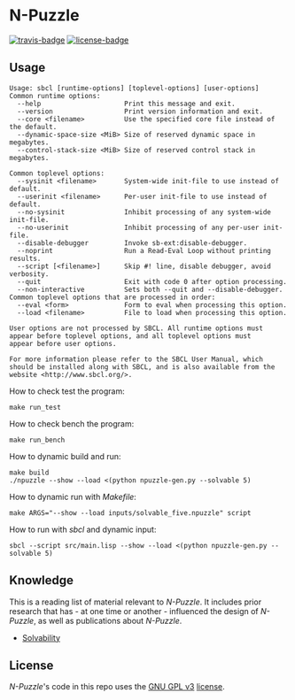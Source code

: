 # N-Puzzle

[![travis-badge][]][travis] [![license-badge][]][license]

[travis-badge]: https://travis-ci.org/lecorref/Taquin.svg?branch=master&style=flat-square
[travis]: https://travis-ci.org/lecorref/Taquin
[license-badge]: https://img.shields.io/badge/license-GPL_3-green.svg?style=flat-square

## Usage
```
Usage: sbcl [runtime-options] [toplevel-options] [user-options]
Common runtime options:
  --help                     Print this message and exit.
  --version                  Print version information and exit.
  --core <filename>          Use the specified core file instead of the default.
  --dynamic-space-size <MiB> Size of reserved dynamic space in megabytes.
  --control-stack-size <MiB> Size of reserved control stack in megabytes.

Common toplevel options:
  --sysinit <filename>       System-wide init-file to use instead of default.
  --userinit <filename>      Per-user init-file to use instead of default.
  --no-sysinit               Inhibit processing of any system-wide init-file.
  --no-userinit              Inhibit processing of any per-user init-file.
  --disable-debugger         Invoke sb-ext:disable-debugger.
  --noprint                  Run a Read-Eval Loop without printing results.
  --script [<filename>]      Skip #! line, disable debugger, avoid verbosity.
  --quit                     Exit with code 0 after option processing.
  --non-interactive          Sets both --quit and --disable-debugger.
Common toplevel options that are processed in order:
  --eval <form>              Form to eval when processing this option.
  --load <filename>          File to load when processing this option.

User options are not processed by SBCL. All runtime options must
appear before toplevel options, and all toplevel options must
appear before user options.

For more information please refer to the SBCL User Manual, which
should be installed along with SBCL, and is also available from the
website <http://www.sbcl.org/>.
```

How to check test the program:
```shell
make run_test
```
How to check bench the program:
```shell
make run_bench
```

How to dynamic build and run:
```shell
make build
./npuzzle --show --load <(python npuzzle-gen.py --solvable 5)
```
How to dynamic run with *Makefile*:
```shell
make ARGS="--show --load inputs/solvable_five.npuzzle" script
```
How to run with *sbcl* and dynamic input:
```shell
sbcl --script src/main.lisp --show --load <(python npuzzle-gen.py --solvable 5)
```

## Knowledge
This is a reading list of material relevant to *N-Puzzle*. It includes prior research that has - at one time or another - influenced the design of *N-Puzzle*, as well as publications about *N-Puzzle*.
* [Solvability](http://www.cs.bham.ac.uk/~mdr/teaching/modules04/java2/TilesSolvability.html)

## License
*N-Puzzle*'s code in this repo uses the [GNU GPL v3](http://www.gnu.org/licenses/gpl-3.0.html) [license][license].

[license]: LICENSE

